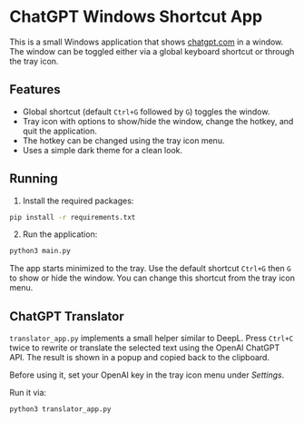 # ChatGPT Windows Shortcut App

This is a small Windows application that shows [chatgpt.com](https://chatgpt.com) in a window. The window can be toggled either via a global keyboard shortcut or through the tray icon.

## Features

- Global shortcut (default `Ctrl+G` followed by `G`) toggles the window.
- Tray icon with options to show/hide the window, change the hotkey, and quit the application.
 - The hotkey can be changed using the tray icon menu.
- Uses a simple dark theme for a clean look.

## Running

1. Install the required packages:

```bash
pip install -r requirements.txt
```

2. Run the application:

```bash
python3 main.py
```

The app starts minimized to the tray. Use the default shortcut `Ctrl+G` then `G` to show or hide the window. You can change this shortcut from the tray icon menu.

## ChatGPT Translator

`translator_app.py` implements a small helper similar to DeepL. Press `Ctrl+C` twice to rewrite or translate the selected text using the OpenAI ChatGPT API. The result is shown in a popup and copied back to the clipboard.

Before using it, set your OpenAI key in the tray icon menu under *Settings*.

Run it via:

```bash
python3 translator_app.py
```
